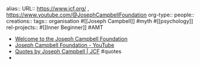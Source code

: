 alias::
URL:: https://www.jcf.org/ , https://www.youtube.com/@JosephCampbellFoundation
org-type::
people::
creations::
tags:: organisation #[[Joseph Campbell]] #myth #[[psychology]]
rel-projects:: #[[Inner Beginner]] #AMT



- [Welcome to the Joseph Campbell Foundation](https://www.jcf.org/)
- [Joseph Campbell Foundation - YouTube](https://www.youtube.com/@JosephCampbellFoundation)
- [Quotes by Joseph Campbell | JCF](https://www.jcf.org/learn/quotes) #quotes
-
